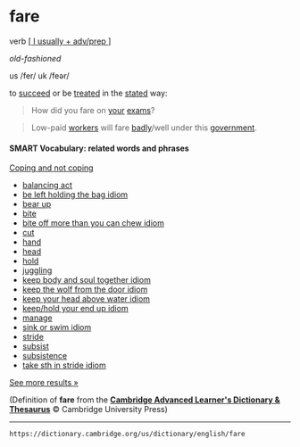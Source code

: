 # fare

verb [\[ I usually \+ adv/prep \]](https://dictionary.cambridge.org/us/help/codes.html)

 *old-fashioned*

us /fer/
uk /feər/

to [succeed](https://dictionary.cambridge.org/us/dictionary/english/succeed "succeed") or be [treated](https://dictionary.cambridge.org/us/dictionary/english/treat "treated") in the [stated](https://dictionary.cambridge.org/us/dictionary/english/state "stated") way:

>How did you fare on [your](https://dictionary.cambridge.org/us/dictionary/english/your "your") [exams](https://dictionary.cambridge.org/us/dictionary/english/exam "exams")?

>Low-paid [workers](https://dictionary.cambridge.org/us/dictionary/english/worker "workers") will fare [badly](https://dictionary.cambridge.org/us/dictionary/english/badly "badly")/well under this [government](https://dictionary.cambridge.org/us/dictionary/english/government "government").

#### SMART Vocabulary: related words and phrases

[Coping and not coping](https://dictionary.cambridge.org/us/topics/doing-and-achieving/coping-and-not-coping/ "Words and phrases related to fare in the topic Coping and not coping")

-   [balancing act]( https://dictionary.cambridge.org/us/dictionary/english/balancing-act?topic=coping-and-not-coping  "balancing act")
-   [be left holding the bag idiom]( https://dictionary.cambridge.org/us/dictionary/english/be-left-holding-the-bag?topic=coping-and-not-coping  "be left holding the bag idiom")
-   [bear up]( https://dictionary.cambridge.org/us/dictionary/english/bear-up?topic=coping-and-not-coping  "bear up")
-   [bite]( https://dictionary.cambridge.org/us/dictionary/english/bite?topic=coping-and-not-coping  "bite")
-   [bite off more than you can chew idiom]( https://dictionary.cambridge.org/us/dictionary/english/bite-off-more-than-you-can-chew?topic=coping-and-not-coping  "bite off more than you can chew idiom")
-   [cut]( https://dictionary.cambridge.org/us/dictionary/english/cut?topic=coping-and-not-coping  "cut")
-   [hand]( https://dictionary.cambridge.org/us/dictionary/english/hand?topic=coping-and-not-coping  "hand")
-   [head]( https://dictionary.cambridge.org/us/dictionary/english/head?topic=coping-and-not-coping  "head")
-   [hold]( https://dictionary.cambridge.org/us/dictionary/english/hold?topic=coping-and-not-coping  "hold")
-   [juggling]( https://dictionary.cambridge.org/us/dictionary/english/juggling?topic=coping-and-not-coping  "juggling")
-   [keep body and soul together idiom]( https://dictionary.cambridge.org/us/dictionary/english/keep-body-and-soul-together?topic=coping-and-not-coping  "keep body and soul together idiom")
-   [keep the wolf from the door idiom]( https://dictionary.cambridge.org/us/dictionary/english/keep-the-wolf-from-the-door?topic=coping-and-not-coping  "keep the wolf from the door idiom")
-   [keep your head above water idiom]( https://dictionary.cambridge.org/us/dictionary/english/keep-your-head-above-water?topic=coping-and-not-coping  "keep your head above water idiom")
-   [keep/hold your end up idiom]( https://dictionary.cambridge.org/us/dictionary/english/keep-hold-your-end-up?topic=coping-and-not-coping  "keep/hold your end up idiom")
-   [manage]( https://dictionary.cambridge.org/us/dictionary/english/manage?topic=coping-and-not-coping  "manage")
-   [sink or swim idiom]( https://dictionary.cambridge.org/us/dictionary/english/sink-or-swim?topic=coping-and-not-coping  "sink or swim idiom")
-   [stride]( https://dictionary.cambridge.org/us/dictionary/english/stride?topic=coping-and-not-coping  "stride")
-   [subsist]( https://dictionary.cambridge.org/us/dictionary/english/subsist?topic=coping-and-not-coping  "subsist")
-   [subsistence]( https://dictionary.cambridge.org/us/dictionary/english/subsistence?topic=coping-and-not-coping  "subsistence")
-   [take sth in stride idiom]( https://dictionary.cambridge.org/us/dictionary/english/take-sth-in-stride?topic=coping-and-not-coping  "take sth in stride idiom")

[See more results »](https://dictionary.cambridge.org/us/topics/doing-and-achieving/coping-and-not-coping/ "Words and phrases related to fare in the topic Coping and not coping")

(Definition of **fare** from the [**Cambridge Advanced Learner's Dictionary & Thesaurus**](https://dictionary.cambridge.org/us/dictionary/english/ "Cambridge Advanced Learner's Dictionary & Thesaurus") © Cambridge University Press)

---
`https://dictionary.cambridge.org/us/dictionary/english/fare`